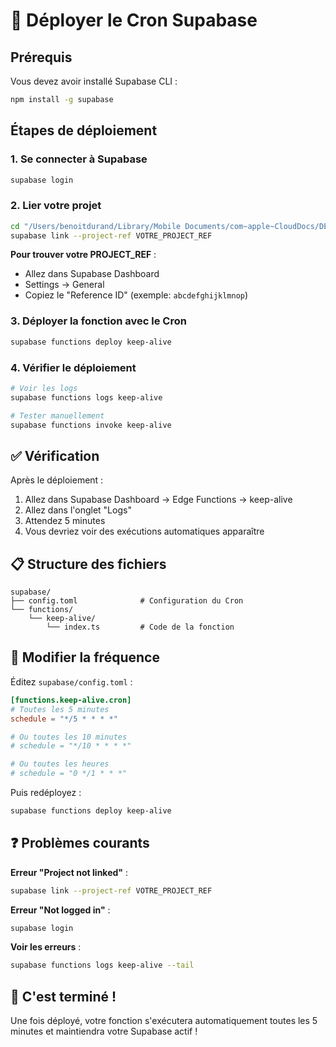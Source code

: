 # 🚀 Déployer le Cron Supabase

## Prérequis

Vous devez avoir installé Supabase CLI :
```bash
npm install -g supabase
```

## Étapes de déploiement

### 1. Se connecter à Supabase

```bash
supabase login
```

### 2. Lier votre projet

```bash
cd "/Users/benoitdurand/Library/Mobile Documents/com~apple~CloudDocs/DEV/WINDSURF/MovieHunt le Blog"
supabase link --project-ref VOTRE_PROJECT_REF
```

**Pour trouver votre PROJECT_REF** :
- Allez dans Supabase Dashboard
- Settings → General  
- Copiez le "Reference ID" (exemple: `abcdefghijklmnop`)

### 3. Déployer la fonction avec le Cron

```bash
supabase functions deploy keep-alive
```

### 4. Vérifier le déploiement

```bash
# Voir les logs
supabase functions logs keep-alive

# Tester manuellement
supabase functions invoke keep-alive
```

## ✅ Vérification

Après le déploiement :

1. Allez dans Supabase Dashboard → Edge Functions → keep-alive
2. Allez dans l'onglet "Logs"
3. Attendez 5 minutes
4. Vous devriez voir des exécutions automatiques apparaître

## 📋 Structure des fichiers

```
supabase/
├── config.toml              # Configuration du Cron
└── functions/
    └── keep-alive/
        └── index.ts         # Code de la fonction
```

## 🔧 Modifier la fréquence

Éditez `supabase/config.toml` :

```toml
[functions.keep-alive.cron]
# Toutes les 5 minutes
schedule = "*/5 * * * *"

# Ou toutes les 10 minutes
# schedule = "*/10 * * * *"

# Ou toutes les heures
# schedule = "0 */1 * * *"
```

Puis redéployez :
```bash
supabase functions deploy keep-alive
```

## ❓ Problèmes courants

**Erreur "Project not linked"** :
```bash
supabase link --project-ref VOTRE_PROJECT_REF
```

**Erreur "Not logged in"** :
```bash
supabase login
```

**Voir les erreurs** :
```bash
supabase functions logs keep-alive --tail
```

## 🎉 C'est terminé !

Une fois déployé, votre fonction s'exécutera automatiquement toutes les 5 minutes et maintiendra votre Supabase actif !
